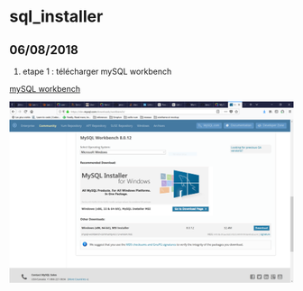 # sql_installer

## 06/08/2018

1. etape 1 : télécharger mySQL workbench

[mySQL workbench](https://dev.mysql.com/downloads/workbench/)

![telechargement](https://github.com/jbinaux/sql_installer/blob/master/img_readme/telechargement.PNG "telechargement")
